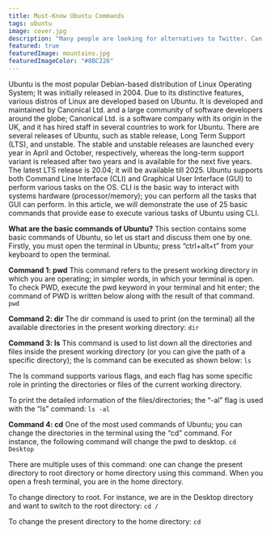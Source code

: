 ```yaml
---
title: Must-Know Ubuntu Commands
tags: ubuntu
image: cover.jpg
description: "Many people are looking for alternatives to Twitter. Can the IndieWeb step up? How can we build better social media for people without technical knowledge?"
featured: true
featuredImage: mountains.jpg
featuredImageColor: "#8BC226"
---
```


Ubuntu is the most popular Debian-based distribution of Linux Operating System; It was initially released in 2004. Due to its distinctive features, various distros of Linux are developed based on Ubuntu. It is developed and maintained by Canonical Ltd. and a large community of software developers around the globe; Canonical Ltd. is a software company with its origin in the UK, and it has hired staff in several countries to work for Ubuntu. There are several releases of Ubuntu, such as stable release, Long Term Support (LTS), and unstable. The stable and unstable releases are launched every year in April and October, respectively, whereas the long-term support variant is released after two years and is available for the next five years. The latest LTS release is 20.04; it will be available till 2025. Ubuntu supports both Command Line Interface (CLI) and Graphical User Interface (GUI) to perform various tasks on the OS. CLI is the basic way to interact with systems hardware (processor/memory); you can perform all the tasks that GUI can perform. In this article, we will demonstrate the use of 25 basic commands that provide ease to execute various tasks of Ubuntu using CLI.

__What are the basic commands of Ubuntu?__
This section contains some basic commands of Ubuntu, so let us start and discuss them one by one. Firstly, you must open the terminal in Ubuntu; press “ctrl+alt+t” from your keyboard to open the terminal.

__Command 1: pwd__
This command refers to the present working directory in which you are operating; in simpler words, in which your terminal is open. To check PWD, execute the pwd keyword in your terminal and hit enter; the command of PWD is written below along with the result of that command.
`pwd`

__Command 2: dir__
The dir command is used to print (on the terminal) all the available directories in the present working directory:
`dir`

__Command 3: ls__
This command is used to list down all the directories and files inside the present working directory (or you can give the path of a specific directory); the ls command can be executed as shown below:
`ls`

The ls command supports various flags, and each flag has some specific role in printing the directories or files of the current working directory.

To print the detailed information of the files/directories; the “-al” flag is used with the “ls” command:
`ls -al`

__Command 4: cd__
One of the most used commands of Ubuntu; you can change the directories in the terminal using the “cd” command. For instance, the following command will change the pwd to desktop.
`cd Desktop`

There are multiple uses of this command: one can change the present directory to root directory or home directory using this command. When you open a fresh terminal, you are in the home directory.

To change directory to root. For instance, we are in the Desktop directory and want to switch to the root directory:
`cd /`

To change the present directory to the home directory:
`cd`

